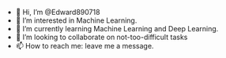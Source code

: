 - 👋 Hi, I’m @Edward890718
- 👀 I’m interested in Machine Learning.
- 🌱 I’m currently learning Machine Learning and Deep Learning.
- 💞️ I’m looking to collaborate on not-too-difficult tasks
- 📫 How to reach me: leave me a message.

<!---
Edward890718/Edward890718 is a ✨ special ✨ repository because its `README.md` (this file) appears on your GitHub profile.
You can click the Preview link to take a look at your changes.
--->
